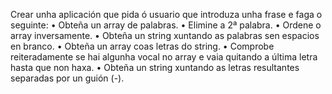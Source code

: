 Crear unha aplicación que pida ó usuario que introduza unha frase e faga o seguinte:
    • Obteña un array de palabras.
    • Elimine a 2ª palabra.
    • Ordene o array inversamente.
    • Obteña un string xuntando as palabras sen espacios en branco.
    • Obteña un array coas letras do string.
    • Comprobe reiteradamente se hai algunha vocal no array e vaia quitando a última letra hasta que non haxa.
    • Obteña un string xuntando as letras resultantes separadas por un guión (-).